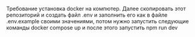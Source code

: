 Требование установка docker на компютер. Далее скопировать этот репозиторий и создать файл .env и заполнить его как в файле .env.example своими значениями, потом нужно запустить следующие команды docker compose up и после этого запустить npm run dev
